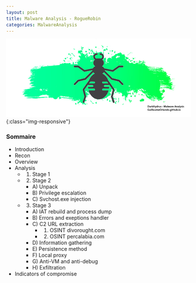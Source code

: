 ```yaml
---
layout: post
title: Malware Analysis - RogueRobin
categories: MalwareAnalysis
---
```

![Intro-picture](/img/DarkHydrus/darkhydrus_banner.jpg){:class="img-responsive"}

### Sommaire

* Introduction
* Recon
* Overview
* Analysis
  * 1) Stage 1
  * 2) Stage 2
    * A) Unpack
    * B) Privilege escalation
    * C) Svchost.exe injection
  * 3) Stage 3
    * A) IAT rebuild and process dump
    * B) Errors and exeptions handler
    * C) C2 URL extraction
      * 1) OSINT divorought.com
      * 2) OSINT percalabia.com
    * D) Information gathering
    * E) Persistence method
    * F) Local proxy
    * G) Anti-VM and anti-debug
    * H) Exfiltration
* Indicators of compromise
